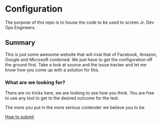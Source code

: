 # Configuration

The purpose of this repo is to house the code to be used to screen Jr. Dev Ops Engineers.

## Summary

This is just some awesome website that will rival that of Facebook, Amazon, Google and Microsoft combined. We just have to get the configuration off the ground first. Take a look at source and the issue tracker and let me know how you come up with a solution for this.

### What are we looking for?

There are no tricks here, we are looking to see how you think. You are free to use any tool to get to the desired outcome for the test.

The more you put in the more serious contender we believe you to be.

[How to submit](https://help.github.com/articles/creating-a-pull-request)